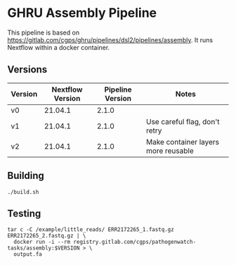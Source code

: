# GHRU Assembly Pipeline

This pipeline is based on https://gitlab.com/cgps/ghru/pipelines/dsl2/pipelines/assembly.  It runs Nextflow within a docker container.

## Versions

Version | Nextflow Version | Pipeline Version | Notes
-|-|-|-
v0 | 21.04.1 | 2.1.0 |
v1 | 21.04.1 | 2.1.0 | Use careful flag, don't retry
v2 | 21.04.1 | 2.1.0 | Make container layers more reusable

## Building

```
./build.sh
```

## Testing

```
tar c -C /example/little_reads/ ERR2172265_1.fastq.gz ERR2172265_2.fastq.gz | \
  docker run -i --rm registry.gitlab.com/cgps/pathogenwatch-tasks/assembly:$VERSION > \
  output.fa
```